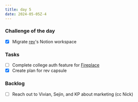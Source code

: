 ```yaml
---
title: day 5
date: 2024-05-05Z-4
---
```


### Challenge of the day

- [x] Migrate [rev](https://rev.school)'s Notion workspace

### Tasks

- [ ] Complete college auth feature for [Fireplace](https://makefireplace.com)
- [x] Create plan for rev capsule

### Backlog

- [ ] Reach out to Vivian, Sejin, and KP about marketing (cc Nick)
